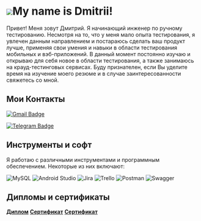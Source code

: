 # ![](https://media.giphy.com/media/v1.Y2lkPTc5MGI3NjExaTd1ZG5yb3l5aXJwd2l3N2RzcmhjZm10MjVxZjMxZ3Q3NWYyanV3dCZlcD12MV9pbnRlcm5hbF9naWZfYnlfaWQmY3Q9Zw/pj30mdklB3FaaoFoOv/giphy.gif)My name is Dmitrii!

Привет! Меня зовут Дмитрий. Я начинающий инженер по ручному тестированию. Несмотря на то, что у меня мало опыта тестирования, я увлечен данным направлением и постараюсь сделать ваш продукт лучше, применяя свои умения и навыки в области тестирования мобильных и вэб-приложений. В данный момент постоянно изучаю и открываю для себя новое в области тестирования, а также занимаюсь на крауд-тестинговых сервисах. Буду признателен, если Вы уделите время на изучение моего резюме и в случае заинтересованности свяжетесь со мной.

## Мои Контакты

[![Gmail Badge](https://img.shields.io/badge/-Gmail-red?style=flat&logo=Gmail&logoColor=white)](mailto:demetrios.tester@gmail.com)

[![Telegram Badge](https://img.shields.io/badge/-Telegram-blue?style=flat&logo=Telegram&logoColor=white)](https://t.me/Demetrios_1)

## Инструменты и софт

Я работаю с различными инструментами и программным обеспечением. Некоторые из них включают:

![MySQL](https://img.shields.io/badge/mysql-%2300f.svg?style=for-the-badge&logo=mysql&logoColor=white)
![Android Studio](https://img.shields.io/badge/Android%20Studio-3DDC84.svg?style=for-the-badge&logo=android-studio&logoColor=white)
![Jira](https://img.shields.io/badge/jira-%230A0FFF.svg?style=for-the-badge&logo=jira&logoColor=white)
![Trello](https://img.shields.io/badge/Trello-%23026AA7.svg?style=for-the-badge&logo=Trello&logoColor=white)
![Postman](https://img.shields.io/badge/Postman-FF6C37?style=for-the-badge&logo=postman&logoColor=white)
![Swagger](https://img.shields.io/badge/-Swagger-%23Clojure?style=for-the-badge&logo=swagger&logoColor=white)


## Дипломы и сертификаты

[**Диплом**](https://drive.google.com/file/d/13UxWOtUO-m7Gt9DSfPd9oBDX_5N4riFT/view?usp=drive_link)
[**Сертификат**](https://drive.google.com/file/d/1vJm9UEphm5U-KmyS5NJa1NTi5Yk_ntg7/view?usp=drive_link)
[**Сертификат**](https://drive.google.com/file/d/17V3mXlGOvNli1VhzhNg7VdhXT7IJCgN4/view?usp=drive_link)